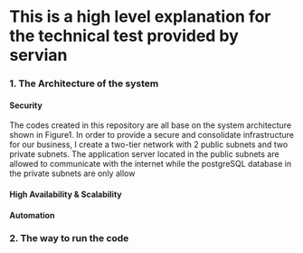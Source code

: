 # This is a high level explanation for the technical test provided by servian



### 1. The Architecture of the system

#### **Security**

The codes created in this repository are all base on the system architecture shown in Figure1.  In order to provide a secure and consolidate infrastructure for our business, I create a two-tier network with 2 public subnets and two private subnets. The application server located in the public subnets are allowed to communicate with the internet while the postgreSQL database in the private subnets are only allow



#### **High Availability & Scalability**



#### **Automation**









### 2. The way to run the code 